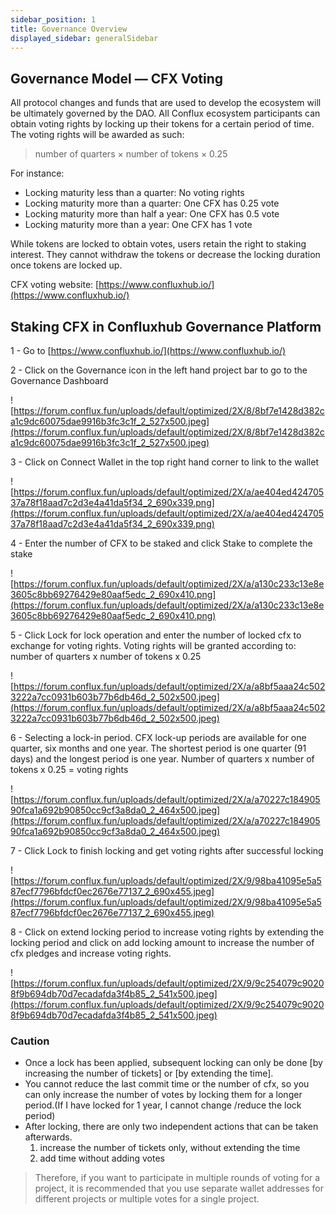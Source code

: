 ```yaml
---
sidebar_position: 1
title: Governance Overview
displayed_sidebar: generalSidebar
---
```


## **Governance Model — CFX Voting**

All protocol changes and funds that are used to develop the ecosystem will be ultimately governed by the DAO. All Conflux ecosystem participants can obtain voting rights by locking up their tokens for a certain period of time. The voting rights will be awarded as such:

> number of quarters × number of tokens × 0.25

For instance:

- Locking maturity less than a quarter: No voting rights
- Locking maturity more than a quarter: One CFX has 0.25 vote
- Locking maturity more than half a year: One CFX has 0.5 vote
- Locking maturity more than a year: One CFX has 1 vote

While tokens are locked to obtain votes, users retain the right to staking interest. They cannot withdraw the tokens or decrease the locking duration once tokens are locked up.

CFX voting website: [https://www.confluxhub.io/](https://www.confluxhub.io/)

## Staking CFX in Confluxhub Governance Platform

1 - Go to [https://www.confluxhub.io/](https://www.confluxhub.io/)

2 - Click on the Governance icon in the left hand project bar to go to the Governance Dashboard

![https://forum.conflux.fun/uploads/default/optimized/2X/8/8bf7e1428d382ca1c9dc60075dae9916b3fc3c1f_2_527x500.jpeg](https://forum.conflux.fun/uploads/default/optimized/2X/8/8bf7e1428d382ca1c9dc60075dae9916b3fc3c1f_2_527x500.jpeg)

3 - Click on Connect Wallet in the top right hand corner to link to the wallet

![https://forum.conflux.fun/uploads/default/optimized/2X/a/ae404ed42470537a78f18aad7c2d3e4a41da5f34_2_690x339.png](https://forum.conflux.fun/uploads/default/optimized/2X/a/ae404ed42470537a78f18aad7c2d3e4a41da5f34_2_690x339.png)

4 - Enter the number of CFX to be staked and click Stake to complete the stake

![https://forum.conflux.fun/uploads/default/optimized/2X/a/a130c233c13e8e3605c8bb69276429e80aaf5edc_2_690x410.png](https://forum.conflux.fun/uploads/default/optimized/2X/a/a130c233c13e8e3605c8bb69276429e80aaf5edc_2_690x410.png)

5 - Click Lock for lock operation and enter the number of locked cfx to exchange for voting rights. Voting rights will be granted according to: number of quarters x number of tokens x 0.25

![https://forum.conflux.fun/uploads/default/optimized/2X/a/a8bf5aaa24c5023222a7cc0931b603b77b6db46d_2_502x500.jpeg](https://forum.conflux.fun/uploads/default/optimized/2X/a/a8bf5aaa24c5023222a7cc0931b603b77b6db46d_2_502x500.jpeg)

6 - Selecting a lock-in period. CFX lock-up periods are available for one quarter, six months and one year. The shortest period is one quarter (91 days) and the longest period is one year. Number of quarters x number of tokens x 0.25 = voting rights

![https://forum.conflux.fun/uploads/default/optimized/2X/a/a70227c18490590fca1a692b90850cc9cf3a8da0_2_464x500.jpeg](https://forum.conflux.fun/uploads/default/optimized/2X/a/a70227c18490590fca1a692b90850cc9cf3a8da0_2_464x500.jpeg)

7 - Click Lock to finish locking and get voting rights after successful locking

![https://forum.conflux.fun/uploads/default/optimized/2X/9/98ba41095e5a587ecf7796bfdcf0ec2676e77137_2_690x455.jpeg](https://forum.conflux.fun/uploads/default/optimized/2X/9/98ba41095e5a587ecf7796bfdcf0ec2676e77137_2_690x455.jpeg)

8 - Click on extend locking period to increase voting rights by extending the locking period and click on add locking amount to increase the number of cfx pledges and increase voting rights.

![https://forum.conflux.fun/uploads/default/optimized/2X/9/9c254079c90208f9b694db70d7ecadafda3f4b85_2_541x500.jpeg](https://forum.conflux.fun/uploads/default/optimized/2X/9/9c254079c90208f9b694db70d7ecadafda3f4b85_2_541x500.jpeg)

### Caution

- Once a lock has been applied, subsequent locking can only be done [by increasing the number of tickets] or [by extending the time].
- You cannot reduce the last commit time or the number of cfx, so you can only increase the number of votes by locking them for a longer period.(If I have locked for 1 year, I cannot change /reduce the lock period)
- After locking, there are only two independent actions that can be taken afterwards.
    1. increase the number of tickets only, without extending the time
    2. add time without adding votes

> Therefore, if you want to participate in multiple rounds of voting for a project, it is recommended that you use separate wallet addresses for different projects or multiple votes for a single project.
